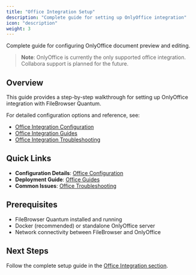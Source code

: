 ```yaml
---
title: "Office Integration Setup"
description: "Complete guide for setting up OnlyOffice integration"
icon: "description"
weight: 3
---
```


Complete guide for configuring OnlyOffice document preview and editing.

> **Note**: OnlyOffice is currently the only supported office integration. Collabora support is planned for the future.

## Overview

This guide provides a step-by-step walkthrough for setting up OnlyOffice integration with FileBrowser Quantum.

For detailed configuration options and reference, see:
- [Office Integration Configuration](/docs/integrations/office/configuration/)
- [Office Integration Guides](/docs/integrations/office/guides/)
- [Office Integration Troubleshooting](/docs/integrations/office/troubleshooting/)

## Quick Links

- **Configuration Details**: [Office Configuration](/docs/integrations/office/configuration/)
- **Deployment Guide**: [Office Guides](/docs/integrations/office/guides/)
- **Common Issues**: [Office Troubleshooting](/docs/integrations/office/troubleshooting/)

## Prerequisites

- FileBrowser Quantum installed and running
- Docker (recommended) or standalone OnlyOffice server
- Network connectivity between FileBrowser and OnlyOffice

## Next Steps

Follow the complete setup guide in the [Office Integration section](/docs/integrations/office/).
